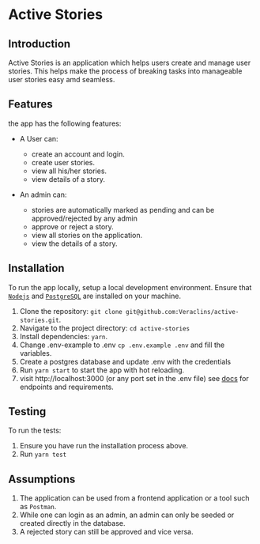 # Active Stories

## Introduction

Active Stories is an application which helps users create and manage user stories. This helps make the process of breaking tasks into manageable user stories easy amd seamless.

## Features

the app has the following features:

- A User can:

  - create an account and login.
  - create user stories.
  - view all his/her stories.
  - view details of a story.

- An admin can:
  - stories are automatically marked as pending and can be approved/rejected by any admin
  - approve or reject a story.
  - view all stories on the application.
  - view the details of a story.

## Installation

To run the app locally, setup a local development environment. Ensure that [`Nodejs`](https://nodejs.org/en/download/) and [`PostgreSQL`](https://www.postgresql.org/download/) are installed on your machine.

1. Clone the repository: `git clone git@github.com:Veraclins/active-stories.git`.
2. Navigate to the project directory: `cd active-stories`
3. Install dependencies: `yarn`.
4. Change .env-example to .env `cp .env.example .env` and fill the variables.
5. Create a postgres database and update .env with the credentials
6. Run `yarn start` to start the app with hot reloading.
7. visit http://localhost:3000 (or any port set in the .env file) see [docs](https://app.swaggerhub.com/apis-docs/Veraclins-Com/active-stories/1.0.0) for endpoints and requirements.

## Testing

To run the tests:

1. Ensure you have run the installation process above.
2. Run `yarn test`

## Assumptions

1. The application can be used from a frontend application or a tool such as `Postman`.
2. While one can login as an admin, an admin can only be seeded or created directly in the database.
3. A rejected story can still be approved and vice versa.
